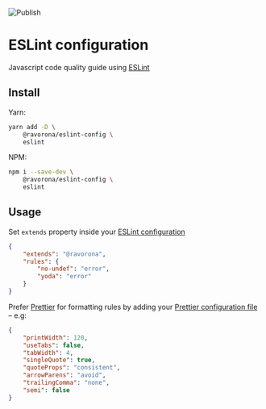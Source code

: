 ![Publish](https://github.com/ravorona/eslint-config/actions/workflows/publish.yml/badge.svg)

# ESLint configuration
Javascript code quality guide using [ESLint](https://eslint.org)

## Install
Yarn:
```bash
yarn add -D \
    @ravorona/eslint-config \
    eslint
```
NPM:
```bash
npm i --save-dev \
    @ravorona/eslint-config \
    eslint
```

## Usage
Set `extends` property inside your [ESLint configuration](https://eslint.org/docs/user-guide/configuring)

```json
{
    "extends": "@ravorona",
    "rules": {
        "no-undef": "error",
        "yoda": "error"
    }
}
```

Prefer [Prettier](https://prettier.io) for formatting rules by adding your [Prettier configuration file](https://prettier.io/docs/en/configuration.html) – e.g:
```json
{
    "printWidth": 120,
    "useTabs": false,
    "tabWidth": 4,
    "singleQuote": true,
    "quoteProps": "consistent",
    "arrowParens": "avoid",
    "trailingComma": "none",
    "semi": false
}
```
